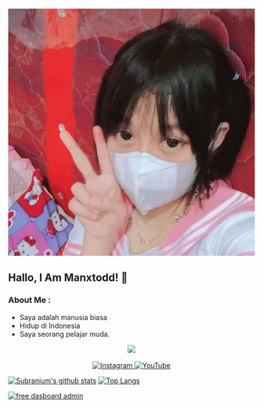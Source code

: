 <p align="center">
  <img alig src="./memeg.jpg" />
</p>

## Hallo, I Am Manxtodd! 🙋
### About Me :
- Saya adalah manusia biasa
- Hidup di Indonesia 
- Saya seorang pelajar muda.

<p align="center">
  <img alig src="./code.gif" />
</p>

<p align="center">
  <a href="https://instagram.com/manxtodd" target="_blank">
    <img src="https://img.shields.io/badge/instagram-%23E4405F.svg?&style=for-the-badge&logo=instagram&logoColor=white&color=071A2C" alt="Instagram"/>
  </a>
  <a href="https://youtube.com/Vecs+Viz" target="_blank">
    <img src="https://img.shields.io/badge/youtube-%2312100E.svg?&style=for-the-badge&logo=youtube&logoColor=white&color=071A2C" alt="YouTube"/>
  </a>
</p>

[![Subranium's github stats](https://github-readme-stats.vercel.app/api?username=mann-x&show_icons=true)](https://github.com/mann-x/github-readme-stats) 
[![Top Langs](https://github-readme-stats.vercel.app/api/top-langs/?username=mann-x&layout=compact)](https://github.com/mann-x/github-readme-stats)

[![free dasboard admin](https://github-readme-stats.vercel.app/api/pin/?username=mann-x&repo=json-txt)](https://github.com/mann-x/bot-group)
